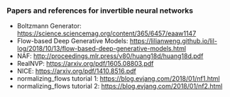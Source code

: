 ### Papers and references for invertible neural networks

* Boltzmann Generator: https://science.sciencemag.org/content/365/6457/eaaw1147
* Flow-based Deep Generative Models: https://lilianweng.github.io/lil-log/2018/10/13/flow-based-deep-generative-models.html
* NAF: http://proceedings.mlr.press/v80/huang18d/huang18d.pdf
* RealNVP: https://arxiv.org/pdf/1605.08803.pdf
* NICE: https://arxiv.org/pdf/1410.8516.pdf
* normalizing_flows tutorial 1: https://blog.evjang.com/2018/01/nf1.html
* normalizing_flows tutorial 2: https://blog.evjang.com/2018/01/nf2.html

